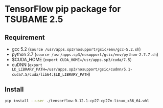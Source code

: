 # TensorFlow pip package for TSUBAME 2.5

## Requirement
- gcc 5.2 (`source /usr/apps.sp3/nosupport/gsic/env/gcc-5.2.sh`)
- python 2.7 (`source /usr/apps.sp3/nosupport/gsic/env/python-2.7.7.sh`)
- $CUDA\_HOME (`export CUDA_HOME=/usr/apps.sp3/cuda/7.5`)
- cuDNN (`export LD_LIBRARY_PATH=/usr/apps.sp3/nosupport/gsic/cudnn/5.1-cuda7.5/cuda/lib64:$LD_LIBRARY_PATH`)

## Install
```sh
pip install --user ./tensorflow-0.12.1-cp27-cp27m-linux_x86_64.whl
```
